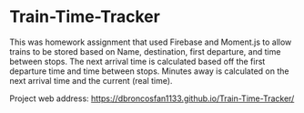 # Train-Time-Tracker

This was homework assignment that used Firebase and Moment.js to allow trains to be stored based on Name, destination, first departure, and time between stops.  The next arrival time is calculated based off the first departure time and time between stops.  Minutes away is calculated on the next arrival time and the current (real time).

Project web address: https://dbroncosfan1133.github.io/Train-Time-Tracker/